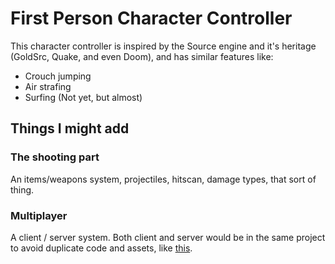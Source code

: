 # First Person Character Controller

This character controller is inspired by the Source engine and it's heritage
(GoldSrc, Quake, and even Doom), and has similar features like:
- Crouch jumping
- Air strafing
- Surfing (Not yet, but almost)


## Things I might add

### The shooting part
An items/weapons system, projectiles, hitscan, damage types, that sort of thing.

### Multiplayer
A client / server system. Both client and server would be in the same project to
avoid duplicate code and assets, like [this][multiplayer example].

[multiplayer example]: https://github.com/Wavesonics/GodotClientServer
